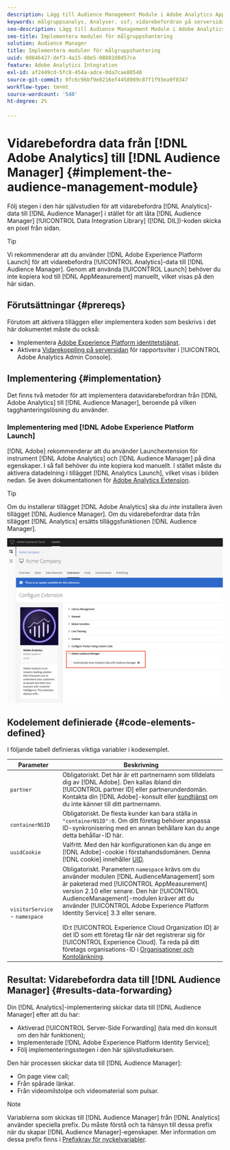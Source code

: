 ```yaml
---
description: Lägg till Audience Management Module i Adobe Analytics AppMeasurement för att vidarebefordra analysdata till Audience Manager i stället för att låta Audience Manager Data Integration Library-koden (DIL) skicka en pixel från sidan.
keywords: målgruppsanalys, Analyser. ssf; vidarebefordran på serversidan
seo-description: Lägg till Audience Management Module i Adobe Analytics AppMeasurement för att vidarebefordra analysdata till Audience Manager i stället för att låta Audience Manager Data Integration Library-koden (DIL) skicka en pixel från sidan.
seo-title: Implementera modulen för målgruppshantering
solution: Audience Manager
title: Implementera modulen för målgruppshantering
uuid: 08846427-def3-4a15-88e5-08882d8d57ce
feature: Adobe Analytics Integration
exl-id: af2449cd-5fc8-454a-adce-0da7cae80548
source-git-commit: 8fc6c96bf9e8216ef4458989c87f1f93ea9f0347
workflow-type: tm+mt
source-wordcount: '540'
ht-degree: 2%

---
```


# Vidarebefordra data från [!DNL Adobe Analytics] till [!DNL Audience Manager] {#implement-the-audience-management-module}

Följ stegen i den här självstudien för att vidarebefordra [!DNL Analytics]-data till [!DNL Audience Manager] i stället för att låta [!DNL Audience Manager] [!UICONTROL Data Integration Library] ([!DNL DIL])-koden skicka en pixel från sidan.

>[!TIP]
>
>Vi rekommenderar att du använder [!DNL Adobe Experience Platform Launch] för att vidarebefordra [!UICONTROL Analytics]-data till [!DNL Audience Manager]. Genom att använda [!UICONTROL Launch] behöver du inte kopiera kod till [!DNL AppMeasurement] manuellt, vilket visas på den här sidan.

## Förutsättningar {#prereqs}

Förutom att aktivera tilläggen eller implementera koden som beskrivs i det här dokumentet måste du också:

* Implementera [Adobe Experience Platform identitetstjänst](https://docs.adobe.com/content/help/sv-SE/id-service/using/home.html).
* Aktivera [Vidarekoppling på serversidan](https://docs.adobe.com/help/en/analytics/admin/admin-tools/server-side-forwarding/ssf.html) för rapportsviter i [!UICONTROL Adobe Analytics Admin Console].

## Implementering {#implementation}

Det finns två metoder för att implementera datavidarebefordran från [!DNL Adobe Analytics] till [!DNL Audience Manager], beroende på vilken tagghanteringslösning du använder.

### Implementering med [!DNL Adobe Experience Platform Launch]

[!DNL Adobe] rekommenderar att du använder  [](https://experienceleague.adobe.com/docs/launch/using/home.html?lang=en) Launchextension för instrument  [!DNL Adobe Analytics] och  [!DNL Audience Manager] på dina egenskaper. I så fall behöver du inte kopiera kod manuellt. I stället måste du aktivera datadelning i tillägget [!DNL Analytics Launch], vilket visas i bilden nedan. Se även dokumentationen för [Adobe Analytics Extension](https://docs.adobe.com/content/help/en/launch/using/extensions-ref/adobe-extension/analytics-extension/overview.html#adobe-audience-manager).

>[!TIP]
>
>Om du installerar tillägget [!DNL Adobe Analytics] ska *du inte* installera även tillägget [!DNL Audience Manager]. Om du vidarebefordrar data från tillägget [!DNL Analytics] ersätts tilläggsfunktionen [!DNL Audience Manager].

![Så här aktiverar du datadelning från Adobe Analytics-tillägget till Audience Manager](/help/using/integration/assets/analytics-to-aam.png)

## Kodelement definierade {#code-elements-defined}

I följande tabell definieras viktiga variabler i kodexemplet.

| Parameter | Beskrivning |
|--- |--- |
| `partner` | Obligatoriskt. Det här är ett partnernamn som tilldelats dig av [!DNL Adobe]. Den kallas ibland din [!UICONTROL partner ID] eller partnerunderdomän.  Kontakta din [!DNL Adobe]-konsult eller [kundtjänst](https://helpx.adobe.com/marketing-cloud/contact-support.html) om du inte känner till ditt partnernamn. |
| `containerNSID` | Obligatoriskt. De flesta kunder kan bara ställa in `"containerNSID":0`. Om ditt företag behöver anpassa ID-synkronisering med en annan behållare kan du ange detta behållar-ID här. |
| `uuidCookie` | Valfritt. Med den här konfigurationen kan du ange en [!DNL Adobe]-cookie i förstahandsdomänen. Denna [!DNL cookie] innehåller [UID](../../reference/ids-in-aam.md). |
| `visitorService` -  `namespace` | Obligatoriskt. Parametern `namespace` krävs om du använder modulen [!DNL AudienceManagement] som är paketerad med [!UICONTROL AppMeasurement] version 2.10 eller senare. Den här [!UICONTROL AudienceManagement]-modulen kräver att du använder [!UICONTROL Adobe Experience Platform Identity Service] 3.3 eller senare. <br><br>ID:t  [!UICONTROL Experience Cloud Organization ID] är det ID som ett företag får när det registrerar sig för  [!UICONTROL Experience Cloud]. Ta reda på ditt företags organisations-ID i [Organisationer och Kontolänkning](https://docs.adobe.com/content/help/en/core-services/interface/manage-users-and-products/organizations.html). |

## Resultat: Vidarebefordra data till [!DNL Audience Manager] {#results-data-forwarding}

Din [!DNL Analytics]-implementering skickar data till [!DNL Audience Manager] efter att du har:

* Aktiverad [!UICONTROL Server-Side Forwarding] (tala med din konsult om den här funktionen);
* Implementerade [!DNL Adobe Experience Platform Identity Service];
* Följ implementeringsstegen i den här självstudiekursen.

Den här processen skickar data till [!DNL Audience Manager]:

* On page view call;
* Från spårade länkar.
* Från videomilstolpe och videomaterial som pulsar.

>[!NOTE]
>
>Variablerna som skickas till [!DNL Audience Manager] från [!DNL Analytics] använder speciella prefix. Du måste förstå och ta hänsyn till dessa prefix när du skapar [!DNL Audience Manager]-egenskaper. Mer information om dessa prefix finns i [Prefixkrav för nyckelvariabler](../../features/traits/trait-variable-prefixes.md).
